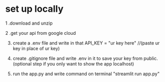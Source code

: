 

<h1>set up locally</h1>

1 .download and unzip

2 .get your api from google cloud

3. create a .env file and write in that API_KEY = "ur key here"  //(paste ur key in place of ur key)
  
4. create .gitignore file and write .env in it to save your key from public. (optional step if you only want to show the app localhost)
  
5. run the app.py and write command on terminal "streamlit run app.py"
